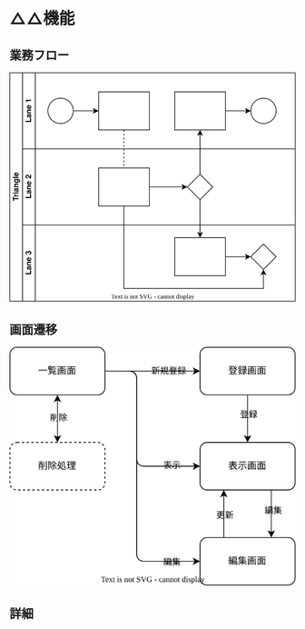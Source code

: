 △△機能
=========================

業務フロー
-------------------------

![ワークフロー](./workflow/triangle.drawio.svg)

画面遷移
-------------------------

![画面遷移](./screen_transition/triangle.drawio.svg)

詳細
-------------------------
